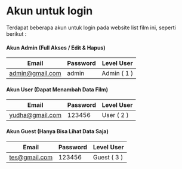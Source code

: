 # Akun untuk login
Terdapat beberapa akun untuk login pada website list film ini,
seperti berikut :


#### Akun Admin (Full Akses / Edit & Hapus)
|      Email      | Password |  Level User |
| --------------- | -------- | ----------- |
| admin@gmail.com |   admin  | Admin ( 1 ) |



#### Akun User (Dapat Menambah Data Film)
|      Email      | Password |  Level User |
| --------------- | -------- | ----------- |
| yudha@gmail.com |  123456  | User  ( 2 ) |



#### Akun Guest (Hanya Bisa Lihat Data Saja)
|      Email      | Password |  Level User |
| --------------- | -------- | ----------- |
| tes@gmail.com   |  123456  | Guest ( 3 ) |
